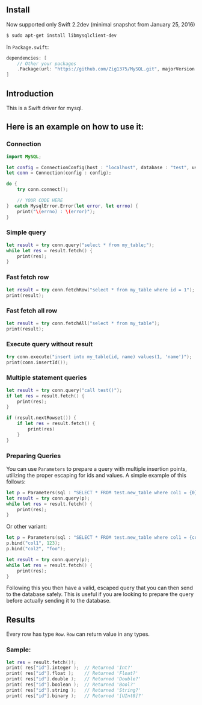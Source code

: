 ## Install

Now supported only Swift 2.2dev (minimal snapshot from January 25, 2016)

```sh
$ sudo apt-get install libmysqlclient-dev
```

In `Package.swift`:
```swift
dependencies: [
    // Other your packages
    .Package(url: "https://github.com/Zig1375/MySQL.git", majorVersion: 1)
]
```


## Introduction

This is a Swift driver for mysql.

## Here is an example on how to use it:

### Connection

```swift
import MySQL;

let config = ConnectionConfig(host : "localhost", database : "test", user : "root", password : "1234567");
let conn = Connection(config : config);

do {
    try conn.connect();

    // YOUR CODE HERE
}  catch MysqlError.Error(let error, let errno) {
    print("\(errno) : \(error)");
}
```

### Simple query

```swift
let result = try conn.query("select * from my_table;");
while let res = result.fetch() {
    print(res);
}
```

### Fast fetch row

```swift
let result = try conn.fetchRow("select * from my_table where id = 1");  // Returned 'Row?'
print(result);
```

### Fast fetch all row

```swift
let result = try conn.fetchAll("select * from my_table");               // Returned '[Row]'
print(result);
```

### Execute query without result

```swift
try conn.execute("insert into my_table(id, name) values(1, 'name')");
print(conn.insertId());
```

### Multiple statement queries
```swift
let result = try conn.query("call test()");
if let res = result.fetch() {
    print(res);
}

if (result.nextRowset()) {
    if let res = result.fetch() {
        print(res)
    }
}
```

### Preparing Queries
You can use `Parameters` to prepare a query with multiple insertion points, utilizing the proper escaping for ids and values. A simple example of this follows:

```swift
let p = Parameters(sql : "SELECT * FROM test.new_table where col1 = {0} and col2 = {1};", values : ["foo", "bar"]);
let result = try conn.query(p);
while let res = result.fetch() {
    print(res);
}
```

Or other variant:

```swift
let p = Parameters(sql : "SELECT * FROM test.new_table where col1 = {col1} and col2 = {col2};");
p.bind("col1", 123);
p.bind("col2", "foo");

let result = try conn.query(p);
while let res = result.fetch() {
    print(res);
}
```

Following this you then have a valid, escaped query that you can then send to the database safely. This is useful if you are looking to prepare the query before actually sending it to the database.


## Results

Every row has type `Row`.
`Row` can return value in any types.

### Sample:
```swift
let res = result.fetch()!;
print( res["id"].integer );  // Returned 'Int?'
print( res["id"].float );    // Returned 'Float?'
print( res["id"].double );   // Returned 'Double?'
print( res["id"].boolean );  // Returned 'Bool?'
print( res["id"].string );   // Returned 'String?'
print( res["id"].binary );   // Returned '[UInt8]?'
```

